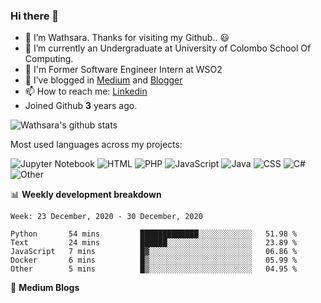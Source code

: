 ### Hi there 👋

- 🔭 I’m Wathsara. Thanks for visiting my Github.. :smiley: 
- 🌱 I’m currently an Undergraduate at University of Colombo School Of Computing.
- :memo: I'm Former Software Engineer Intern at WSO2
- 👯 I’ve blogged in [Medium](https://medium.com/@wathsara) and [Blogger](https://vteamneuron.blogspot.com/)
- 📫 How to reach me: [Linkedin](https://www.linkedin.com/in/wathsara-daluwatta/)
- Joined Github **3** years ago.

![Wathsara's github stats](https://github-readme-stats.vercel.app/api?username=Wathsara&include_all_commits=true&show_icons=true)

Most used languages across my projects:

![Jupyter Notebook](https://img.shields.io/static/v1?style=flat-square&label=%E2%A0%80&color=555&labelColor=%23DA5B0B&message=Jupyter%20Notebook%EF%B8%B134%25)
![HTML](https://img.shields.io/static/v1?style=flat-square&label=%E2%A0%80&color=555&labelColor=%23e34c26&message=HTML%EF%B8%B132.1%25)
![PHP](https://img.shields.io/static/v1?style=flat-square&label=%E2%A0%80&color=555&labelColor=%234F5D95&message=PHP%EF%B8%B121.9%25)
![JavaScript](https://img.shields.io/static/v1?style=flat-square&label=%E2%A0%80&color=555&labelColor=%23f1e05a&message=JavaScript%EF%B8%B15.7%25)
![Java](https://img.shields.io/static/v1?style=flat-square&label=%E2%A0%80&color=555&labelColor=%23b07219&message=Java%EF%B8%B13.7%25)
![CSS](https://img.shields.io/static/v1?style=flat-square&label=%E2%A0%80&color=555&labelColor=%23563d7c&message=CSS%EF%B8%B11%25)
![C#](https://img.shields.io/static/v1?style=flat-square&label=%E2%A0%80&color=555&labelColor=%23178600&message=C%23%EF%B8%B10.2%25)
![Other](https://img.shields.io/static/v1?style=flat-square&label=%E2%A0%80&color=555&labelColor=%23ededed&message=Other%EF%B8%B10.9%25)


📊 **Weekly development breakdown**
<!--START_SECTION:waka-->
```text
Week: 23 December, 2020 - 30 December, 2020

Python       54 mins         █████████████░░░░░░░░░░░░   51.98 % 
Text         24 mins         ██████░░░░░░░░░░░░░░░░░░░   23.89 % 
JavaScript   7 mins          █▓░░░░░░░░░░░░░░░░░░░░░░░   06.86 % 
Docker       6 mins          █▒░░░░░░░░░░░░░░░░░░░░░░░   05.99 % 
Other        5 mins          █▒░░░░░░░░░░░░░░░░░░░░░░░   04.95 % 
```
<!--END_SECTION:waka-->

:memo: **Medium Blogs**
<!--START_SECTION:medium-->
<!--END_SECTION:medium-->
